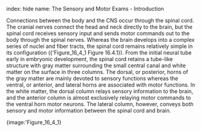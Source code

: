 index: hide
name: The Sensory and Motor Exams - Introduction

Connections between the body and the CNS occur through the spinal cord. The cranial nerves connect the head and neck directly to the brain, but the spinal cord receives sensory input and sends motor commands out to the body through the spinal nerves. Whereas the brain develops into a complex series of nuclei and fiber tracts, the spinal cord remains relatively simple in its configuration ({'Figure_16_4_1 Figure 16.4.1}). From the initial neural tube early in embryonic development, the spinal cord retains a tube-like structure with gray matter surrounding the small central canal and white matter on the surface in three columns. The dorsal, or posterior, horns of the gray matter are mainly devoted to sensory functions whereas the ventral, or anterior, and lateral horns are associated with motor functions. In the white matter, the dorsal column relays sensory information to the brain, and the anterior column is almost exclusively relaying motor commands to the ventral horn motor neurons. The lateral column, however, conveys both sensory and motor information between the spinal cord and brain.


{image:'Figure_16_4_1}
        
